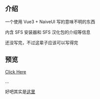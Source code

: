 ## 介绍

一个使用 Vue3 + NaiveUI 写的意味不明的东西

内含 SFS 安装器和 SFS 汉化包的介绍等信息

还没写完，不过这辈子应该可以写得完

## 预览

[Click Here](https://www.bilibili.com/video/BV1GJ411x7h7/?share_source=copy_web&vd_source=ded938f96ab6f358803f5b6e194589b5)

...

好吧其实是[这里](https://websiteforsfsinstaller.pages.dev)
